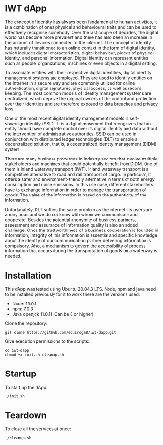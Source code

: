 # IWT dApp

The concept of identity has always been fundamental to human activities, it is a combination of ones physical and behavioural traits and can be used to effectively recognise somebody. Over the last couple of decades, the digital world has become more prevalent and there has also been an increase in the amount of devices connected to the internet. The concept of identity has naturally transitioned to an online context in the form of digital identity, which includes digital characteristics, digital behaviour, pieces of physical identity, and personal information. Digital identity can represent entities such as people, organizations, machines or even objects in a digital setting.

To associate entities with their respective digital identities, digital identity management systems are employed. They are used to identify entities on the internet in a secure way and are commonly utilized for online authentication, digital signatures, physical access, as well as record keeping. The most common models of identity management systems are centralized, which deprive the original owners of the control and protection over their identities and are therefore exposed to data breaches and privacy loss.

One of the most recent digital identity management models is self-sovereign identity (SSID). It is a digital movement that recognizes that an entity should have complete control over its digital identity and data without the intervention of administrative authorities. SSID can be used in conjunction with distributed ledger technologies (DLT) to enable a decentralized solution, that is, a decentralized identity management (DIDM) system.

There are many business processes in industry sectors that involve multiple stakeholders and machines that could potentially benefit from DIDM. One of them is inland waterway transport (IWT). Inland waterway transport is a competitive alternative to road and rail transport of cargo. In particular, it offers a safer and environment-friendly alternative in terms of both energy consumption and noise emissions. In this use case, different stakeholders have to exchange information in order to manage the transportation of goods. The value of the information is based on the authenticity of the information.

Unfortunately, DLT suffers the same problem as the internet: its users are anonymous and we do not know with whom we communicate and cooperate. Besides the potential anonymity of business partners, assessment and assurance of information quality is also an added challenge. Once the trustworthiness of a business cooperation is founded in information, integrity of this information is essential and specific knowledge about the identity of our communication partner delivering information is compulsory. Also, a mechanism to govern the accessibility of process information that occurs during the transportation of goods on a waterway is needed.


# Installation

This dApp was tested using Ubuntu 20.04.3 LTS. Node, npm and java need to be installed previously for it to work these are the versions used:

- Node: 15.0.1
- npm: 7.0.3
- Java openjdk 11.0.11 (Can be 8 or higher)

Clone the repository:

    git clone https://github.com/equiroga8/iwt-dapp.git

Give execution permissions to the scripts:

    cd iwt-dapp
    chmod +x init.sh cleanup.sh

# Startup

To start up the dApp:

    ./init.sh

# Teardown

To close all the services at once:

    ./cleanup.sh
